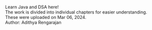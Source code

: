 Learn Java and DSA here!
<br>The work is divided into individual chapters for easier understanding.
<br>These were uploaded on Mar 06, 2024.
<br>Author: Adithya Rengarajan
